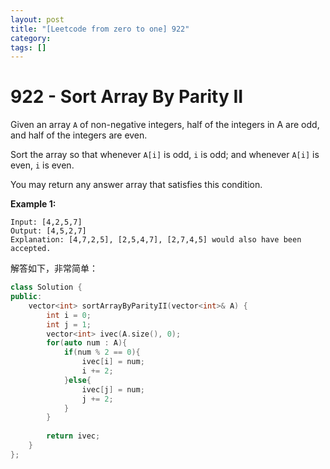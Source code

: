 ```yaml
---
layout: post
title: "[Leetcode from zero to one] 922"
category: 
tags: []
---
```


# 922 - Sort Array By Parity II

Given an array `A` of non-negative integers, half of the integers in A are odd, and half of the integers are even.

Sort the array so that whenever `A[i]` is odd, `i` is odd; and whenever `A[i]` is even, `i` is even.

You may return any answer array that satisfies this condition.

 

**Example 1:**

```
Input: [4,2,5,7]
Output: [4,5,2,7]
Explanation: [4,7,2,5], [2,5,4,7], [2,7,4,5] would also have been accepted.
```

解答如下，非常简单：

```c++
class Solution {
public:
    vector<int> sortArrayByParityII(vector<int>& A) {
        int i = 0; 
        int j = 1;
        vector<int> ivec(A.size(), 0);
        for(auto num : A){
            if(num % 2 == 0){
                ivec[i] = num;
                i += 2;
            }else{
                ivec[j] = num;
                j += 2;
            }
        }
        
        return ivec;
    }
};
```

